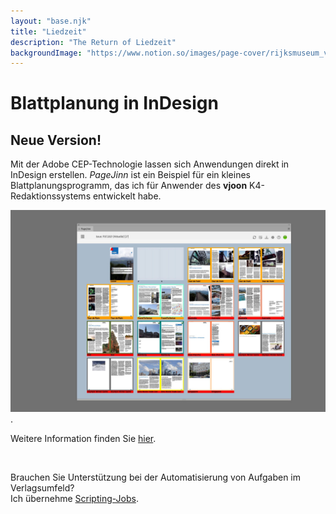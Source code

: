 ```yaml
---
layout: "base.njk"
title: "Liedzeit"
description: "The Return of Liedzeit"
backgroundImage: "https://www.notion.so/images/page-cover/rijksmuseum_vermeer_the_milkmaid.jpg"
---
```


# Blattplanung in InDesign

## Neue Version!

Mit der Adobe CEP-Technologie lassen sich Anwendungen direkt in InDesign erstellen. *PageJinn* ist ein Beispiel für ein kleines Blattplanungsprogramm, das ich für Anwender des **vjoon** K4-Redaktionssystems entwickelt habe.

[<img  src="/assets/img/featured-background.jpg" alt="pagejinnbg">](https://pagejinn.netlify.app/).

Weitere Information finden Sie  [hier](https://pagejinn.netlify.app/).


<br>

Brauchen Sie Unterstützung bei der Automatisierung von Aufgaben im Verlagsumfeld?
<br>
Ich übernehme <a href="/contact">Scripting-Jobs</a>.





